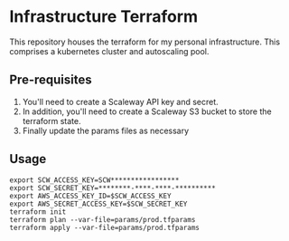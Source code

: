# Infrastructure Terraform

This repository houses the terraform for my personal
infrastructure. This comprises a kubernetes cluster
and autoscaling pool.

## Pre-requisites

1. You'll need to create a Scaleway API key and secret.
1. In addition, you'll need to create a Scaleway S3 bucket
   to store the terraform state.  
1. Finally update the params files as necessary


## Usage

```
export SCW_ACCESS_KEY=SCW*****************
export SCW_SECRET_KEY=********-****-****-**********
export AWS_ACCESS_KEY_ID=$SCW_ACCESS_KEY
export AWS_SECRET_ACCESS_KEY=$SCW_SECRET_KEY
terraform init
terraform plan --var-file=params/prod.tfparams
terraform apply --var-file=params/prod.tfparams
```
